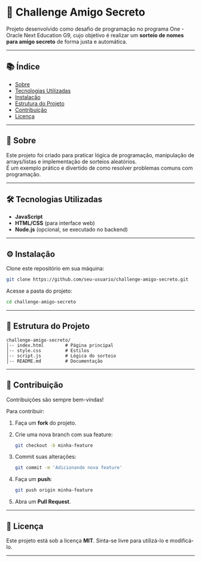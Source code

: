 # 🎁 Challenge Amigo Secreto  

Projeto desenvolvido como desafio de programação no programa One - Oracle Next Education G9, cujo objetivo é realizar um **sorteio de nomes para amigo secreto** de forma justa e automática.  

---

## 📚 Índice  
- [Sobre](#-sobre)  
- [Tecnologias Utilizadas](#-tecnologias-utilizadas)  
- [Instalação](#-instalação)   
- [Estrutura do Projeto](#-estrutura-do-projeto)  
- [Contribuição](#-contribuição)  
- [Licença](#-licença)  

---

## 📖 Sobre  
Este projeto foi criado para praticar lógica de programação, manipulação de arrays/listas e implementação de sorteios aleatórios.  
É um exemplo prático e divertido de como resolver problemas comuns com programação.  

---

## 🛠 Tecnologias Utilizadas  
- **JavaScript**  
- **HTML/CSS** (para interface web)  
- **Node.js** (opcional, se executado no backend)  

---

## ⚙️ Instalação  

Clone este repositório em sua máquina:  

```bash
git clone https://github.com/seu-usuario/challenge-amigo-secreto.git
````

Acesse a pasta do projeto:

```bash
cd challenge-amigo-secreto
```

---

## 📂 Estrutura do Projeto

```
challenge-amigo-secreto/
│-- index.html        # Página principal 
│-- style.css         # Estilos
│-- script.js         # Lógica do sorteio
│-- README.md         # Documentação
```

---

## 🤝 Contribuição

Contribuições são sempre bem-vindas!

Para contribuir:

1. Faça um **fork** do projeto.
2. Crie uma nova branch com sua feature:

   ```bash
   git checkout -b minha-feature
   ```
3. Commit suas alterações:

   ```bash
   git commit -m 'Adicionando nova feature'
   ```
4. Faça um **push**:

   ```bash
   git push origin minha-feature
   ```
5. Abra um **Pull Request**.

---

## 📜 Licença

Este projeto está sob a licença **MIT**.
Sinta-se livre para utilizá-lo e modificá-lo.

---

```

